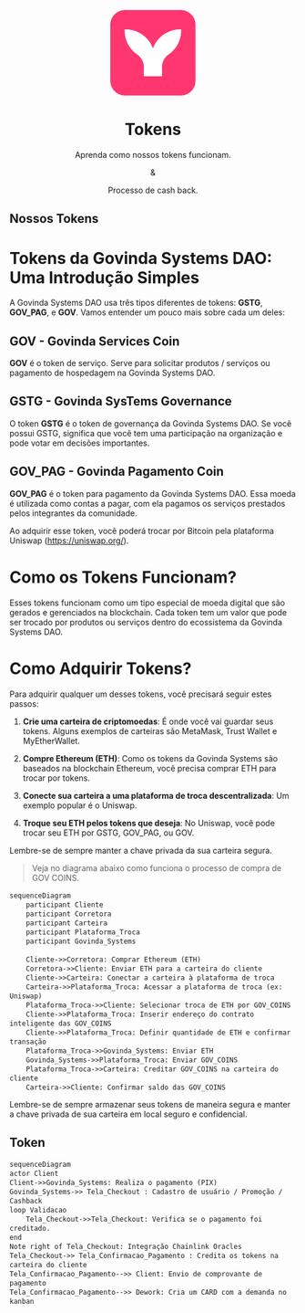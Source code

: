 <p align="center">
<img src="https://raw.githubusercontent.com/mermaid-js/mermaid/develop/docs/public/favicon.svg" height="150">
</p>
<h1 align="center">
Tokens
</h1>
<p align="center">
Aprenda como nossos tokens funcionam.
<p>
<p align="center">
&
<p>
<p align="center">
Processo de cash back.
<p>

## Nossos Tokens

# Tokens da Govinda Systems DAO: Uma Introdução Simples

A Govinda Systems DAO usa três tipos diferentes de tokens: **GSTG**, **GOV_PAG**, e **GOV**. Vamos entender um pouco mais sobre cada um deles:

## GOV - Govinda Services Coin

**GOV** é o token de serviço. Serve para solicitar produtos / serviços ou pagamento de hospedagem na Govinda Systems DAO.

## GSTG - Govinda SysTems Governance

O token **GSTG** é o token de governança da Govinda Systems DAO. Se você possui GSTG, significa que você tem uma participação na organização e pode votar em decisões importantes.

## GOV_PAG - Govinda Pagamento Coin

**GOV_PAG** é o token para pagamento da Govinda Systems DAO. Essa moeda é utilizada como contas a pagar, com ela pagamos os serviços prestados pelos integrantes da comunidade.

Ao adquirir esse token, você poderá trocar por Bitcoin pela plataforma Uniswap (https://uniswap.org/).

# Como os Tokens Funcionam?

Esses tokens funcionam como um tipo especial de moeda digital que são gerados e gerenciados na blockchain. Cada token tem um valor que pode ser trocado por produtos ou serviços dentro do ecossistema da Govinda Systems DAO.

# Como Adquirir Tokens?

Para adquirir qualquer um desses tokens, você precisará seguir estes passos:

1. **Crie uma carteira de criptomoedas**: É onde você vai guardar seus tokens. Alguns exemplos de carteiras são MetaMask, Trust Wallet e MyEtherWallet.

2. **Compre Ethereum (ETH)**: Como os tokens da Govinda Systems são baseados na blockchain Ethereum, você precisa comprar ETH para trocar por tokens.

3. **Conecte sua carteira a uma plataforma de troca descentralizada**: Um exemplo popular é o Uniswap.

4. **Troque seu ETH pelos tokens que deseja**: No Uniswap, você pode trocar seu ETH por GSTG, GOV_PAG, ou GOV.

Lembre-se de sempre manter a chave privada da sua carteira segura.

> Veja no diagrama abaixo como funciona o processo de compra de GOV COINS.

```mermaid
sequenceDiagram
    participant Cliente
    participant Corretora
    participant Carteira
    participant Plataforma_Troca
    participant Govinda_Systems

    Cliente->>Corretora: Comprar Ethereum (ETH)
    Corretora->>Cliente: Enviar ETH para a carteira do cliente
    Cliente->>Carteira: Conectar a carteira à plataforma de troca
    Carteira->>Plataforma_Troca: Acessar a plataforma de troca (ex: Uniswap)
    Plataforma_Troca->>Cliente: Selecionar troca de ETH por GOV_COINS
    Cliente->>Plataforma_Troca: Inserir endereço do contrato inteligente das GOV_COINS
    Cliente->>Plataforma_Troca: Definir quantidade de ETH e confirmar transação
    Plataforma_Troca->>Govinda_Systems: Enviar ETH
    Govinda_Systems->>Plataforma_Troca: Enviar GOV_COINS
    Plataforma_Troca->>Carteira: Creditar GOV_COINS na carteira do cliente
    Carteira->>Cliente: Confirmar saldo das GOV_COINS
```

Lembre-se de sempre armazenar seus tokens de maneira segura e manter a chave privada de sua carteira em local seguro e confidencial.

## Token 

```mermaid
sequenceDiagram
actor Client
Client->>Govinda_Systems: Realiza o pagamento (PIX)
Govinda_Systems->> Tela_Checkout : Cadastro de usuário / Promoção / Cashback
loop Validacao
    Tela_Checkout->>Tela_Checkout: Verifica se o pagamento foi creditado.
end
Note right of Tela_Checkout: Integração Chainlink Oracles
Tela_Checkout->> Tela_Confirmacao_Pagamento : Credita os tokens na carteira do cliente
Tela_Confirmacao_Pagamento-->> Client: Envio de comprovante de pagamento
Tela_Confirmacao_Pagamento-->> Dework: Cria um CARD com a demanda no kanban
```
